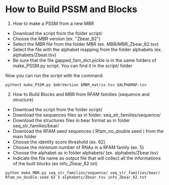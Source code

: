 # How to Build PSSM and Blocks

1. How to make a PSSM from a new MBR

* Download the script from the folder script/
* Choose the MBR version (ex. "Zbear_62")
* Select the MBR file from the folder MBR (ex. MBR/MBR_Zbear_62.tsv)
* Select the file with the alphabet mapping from the folder alphabets (ex. alphabets/Zbear.tsv)
* Be sure that the file gapped_fam_dict.pickle is in the same folders of make_PSSM.py script. You can find it in the script/ folder

Now you can run the script with the command.

`python3 make_PSSM.py $mbrVersion $MBR_matrix.tsv $ALPHAMAP.tsv`




2. How to Build Blocks and MBR from RFAM families (sequence and structure)

* Download the script from the folder script/
* Download the sequences files as in folder: seq_str_families/sequence/
* Download the structures files in bear format as in folder seq_str_families/bear/
* Download the RFAM seed sequences ( Rfam_no_double.seed ) from the main folder
* Choose the identity score threshold (ex. 62)
* Choose the minimum number of RNAs in a RFAM family (ex. 5)
* Choose the alphabet as in folder alphabets/ (ex. alphabets/Zbear.tsv)
* Indicate the file name as output file that will collect all the informations of the built blocks (ex info_Zbear_62.txt)

`python make_MBR.py seq_str_families/sequence/ seq_str_families/bear/ Rfam_no_double.seed 62 5 alphabets/Zbear.tsv info_Zbear_62.txt`



